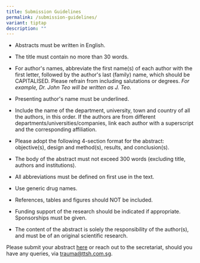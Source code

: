```yaml
---
title: Submission Guidelines
permalink: /submission-guidelines/
variant: tiptap
description: ""
---
```

<ul data-tight="true" class="tight">
<li>
<p>Abstracts must be written in English.</p>
</li>
<li>
<p>The title must contain no more than 30 words.</p>
</li>
<li>
<p>For author's names, abbreviate the first name(s) of each author with the
first letter, followed by the author's last (family) name, which should
be CAPITALISED. Please refrain from including salutations or degrees. <em>For example, Dr. John Teo will be written as J. Teo.</em>
</p>
</li>
<li>
<p>Presenting author's name must be underlined.</p>
</li>
<li>
<p>Include the name of the department, university, town and country of all
the authors, in this order. If the authors are from different departments/universities/companies,
link each author with a superscript and the corresponding affiliation.</p>
</li>
<li>
<p>Please adopt the following 4-section format for the abstract: objective(s),
design and method(s), results, and conclusion(s).</p>
</li>
<li>
<p>The body of the abstract must not exceed 300 words (excluding title, authors
and institutions).</p>
</li>
<li>
<p>All abbreviations must be defined on first use in the text.</p>
</li>
<li>
<p>Use generic drug names.</p>
</li>
<li>
<p>References, tables and figures should NOT be included.</p>
</li>
<li>
<p>Funding support of the research should be indicated if appropriate. Sponsorships
must be given.</p>
</li>
<li>
<p>The content of the abstract is solely the responsibility of the author(s),
and must be of an original scientific research.</p>
<p></p>
</li>
</ul>
<p>Please submit your abstract <a href="https://form.gov.sg/5f59061be2745e0011c18355" rel="noopener nofollow" target="_blank">here</a> or reach out
to the secretariat, should you have any queries, via <a href="mailto:trauma@ttsh.com.sg" rel="noopener noreferrer nofollow" target="_blank">trauma@ttsh.com.sg</a>.</p>
<p></p>
<p></p>